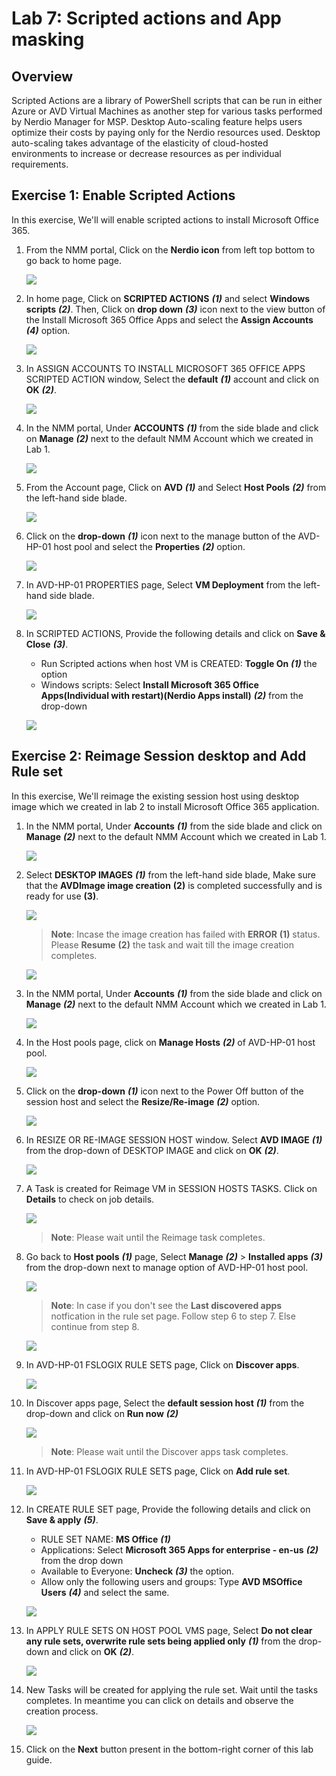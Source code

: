 # Lab 7: Scripted actions and App masking

## Overview

Scripted Actions are a library of PowerShell scripts that can be run in either Azure or AVD Virtual Machines as another step for various tasks performed by Nerdio Manager for MSP. Desktop Auto-scaling feature helps users optimize their costs by paying only for the Nerdio resources used. Desktop auto-scaling takes advantage of the elasticity of cloud-hosted environments to increase or decrease resources as per individual requirements.

## Exercise 1: Enable Scripted Actions

In this exercise, We'll will enable scripted actions to install Microsoft Office 365.

1. From the NMM portal, Click on the **Nerdio icon** from left top bottom to go back to home page.

   ![](media/sa1.png)
      
1. In home page, Click on **SCRIPTED ACTIONS** ***(1)*** and select **Windows scripts** ***(2)***. Then, Click on **drop down** ***(3)*** icon next to the view button of the Install Microsoft 365 Office Apps and select the **Assign Accounts** ***(4)*** option.

   ![](media/sa2.png)
   
1. In ASSIGN ACCOUNTS TO INSTALL MICROSOFT 365 OFFICE APPS SCRIPTED ACTION window, Select the **default** ***(1)*** account and click on **OK** ***(2)***.

   ![](media/sa3.png)
   
1. In the NMM portal, Under **ACCOUNTS** ***(1)*** from the side blade and click on **Manage** ***(2)*** next to the default NMM Account which we created in Lab 1.

   ![](media/sa4.png)
   
1. From the Account page, Click on **AVD** ***(1)*** and Select **Host Pools** ***(2)*** from the left-hand side blade.

   ![](media/2s5.png)
   
1. Click on the **drop-down** ***(1)*** icon next to the manage button of the AVD-HP-01 host pool and select the **Properties** ***(2)*** option.

   ![](media/sa5.png)
   
1. In AVD-HP-01 PROPERTIES page, Select **VM Deployment** from the left-hand side blade.

   ![](media/sa6.png)
   
1. In SCRIPTED ACTIONS, Provide the following details and click on **Save & Close** ***(3)***.

   - Run Scripted actions when host VM is CREATED: **Toggle On** ***(1)*** the option
   - Windows scripts: Select **Install Microsoft 365 Office Apps(Individual with restart)(Nerdio Apps install)** ***(2)*** from the drop-down

   ![](media/sa10.png)
   
## Exercise 2: Reimage Session desktop and Add Rule set

In this exercise, We'll reimage the existing session host using desktop image which we created in lab 2 to install Microsoft Office 365 application.

1. In the NMM portal, Under **Accounts** ***(1)*** from the side blade and click on **Manage** ***(2)*** next to the default NMM Account which we created in Lab 1.

   ![](media/2s1.png)
   
1. Select **DESKTOP IMAGES** ***(1)*** from the left-hand side blade, Make sure that the **AVDImage image creation** **(2)** is completed successfully and is ready for use **(3)**.

   ![](media/cna44.png) 
   
   >**Note**: Incase the image creation has failed with **ERROR** **(1)** status. Please **Resume** **(2)** the task and wait till the image creation completes.

   ![](media/cna45.png) 
   
1. In the NMM portal, Under **Accounts** ***(1)*** from the side blade and click on **Manage** ***(2)*** next to the default NMM Account which we created in Lab 1.

   ![](media/2s1.png)
   
1. In the Host pools page, click on **Manage Hosts** ***(2)*** of AVD-HP-01 host pool.

   ![](media/2ss11.png)
   
1. Click on the **drop-down** ***(1)*** icon next to the Power Off button of the session host and select the **Resize/Re-image** ***(2)*** option.

   ![](media/sa7.png)
   
1. In RESIZE OR RE-IMAGE SESSION HOST window. Select **AVD IMAGE** ***(1)*** from the drop-down of DESKTOP IMAGE and click on **OK** ***(2)***.

   ![](media/sa8.png)
   
1. A Task is created for Reimage VM in SESSION HOSTS TASKS. Click on **Details** to check on job details.

   ![](media/sa9.png)
   
   >**Note**: Please wait until the Reimage task completes.

1. Go back to **Host pools** ***(1)*** page, Select **Manage** ***(2)*** > **Installed apps** ***(3)*** from the drop-down next to manage option of AVD-HP-01 host pool.

   ![](media/sa14.png)
   
   >**Note**: In case if you don't see the **Last discovered apps** notfication in the rule set page. Follow step 6 to step 7.  Else continue from step 8. 

   ![](media/c23.png)
   
1. In AVD-HP-01 FSLOGIX RULE SETS page, Click on **Discover apps**.

   ![](media/c24.png)
   
1. In Discover apps page, Select the **default session host** ***(1)*** from the drop-down and click on **Run now** ***(2)*** 
   
   ![](media/c25.png)
   
   >**Note**: Please wait until the Discover apps task completes.
   
1. In AVD-HP-01 FSLOGIX RULE SETS page, Click on **Add rule set**.

   ![](media/c22.png)

1. In CREATE RULE SET page, Provide the following details and click on **Save & apply** ***(5)***.

   - RULE SET NAME: **MS Office** ***(1)***
   - Applications: Select **Microsoft 365 Apps for enterprise - en-us** ***(2)*** from the drop down
   - Available to Everyone: **Uncheck** ***(3)*** the option.
   - Allow only the following users and groups: Type **AVD MSOffice Users** ***(4)*** and select the same.

   ![](media/sa12.png)
   
1. In APPLY RULE SETS ON HOST POOL VMS page, Select **Do not clear any rule sets, overwrite rule sets being applied only** ***(1)*** from the drop-down and click on **OK** ***(2)***.

   ![](media/sa13.png)
   
1. New Tasks will be created for applying the rule set. Wait until the tasks completes. In meantime you can click on details and observe the creation process.

   ![](media/sa15.png)
   
1. Click on the **Next** button present in the bottom-right corner of this lab guide.



